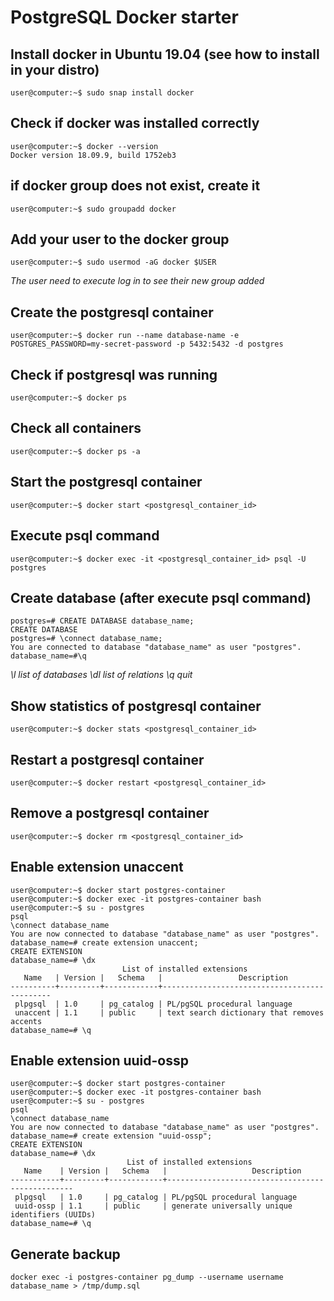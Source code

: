 # PostgreSQL Docker starter

## Install docker in Ubuntu 19.04 (see how to install in your distro)
```
user@computer:~$ sudo snap install docker
```

## Check if docker was installed correctly
```
user@computer:~$ docker --version
Docker version 18.09.9, build 1752eb3
```

## if docker group does not exist, create it
```
user@computer:~$ sudo groupadd docker
```

## Add your user to the docker group
```
user@computer:~$ sudo usermod -aG docker $USER
```
*The user need to execute log in to see their new group added*

## Create the postgresql container
```
user@computer:~$ docker run --name database-name -e POSTGRES_PASSWORD=my-secret-password -p 5432:5432 -d postgres
```

## Check if postgresql was running
```
user@computer:~$ docker ps
```

## Check all containers 
```
user@computer:~$ docker ps -a
```

## Start the postgresql container
```
user@computer:~$ docker start <postgresql_container_id>
```

## Execute psql command
```
user@computer:~$ docker exec -it <postgresql_container_id> psql -U postgres
```

## Create database (after execute psql command)
```
postgres=# CREATE DATABASE database_name;
CREATE DATABASE
postgres=# \connect database_name;
You are connected to database "database_name" as user "postgres".
database_name=#\q
```
*\l list of databases*
*\dl list of relations*
*\q quit*

## Show statistics of postgresql container
```
user@computer:~$ docker stats <postgresql_container_id>
```

## Restart a postgresql container
```
user@computer:~$ docker restart <postgresql_container_id>
```

## Remove a postgresql container
```
user@computer:~$ docker rm <postgresql_container_id>
```

## Enable extension unaccent 
```
user@computer:~$ docker start postgres-container
user@computer:~$ docker exec -it postgres-container bash
user@computer:~$ su - postgres
psql
\connect database_name
You are now connected to database "database_name" as user "postgres".
database_name=# create extension unaccent;
CREATE EXTENSION
database_name=# \dx
                         List of installed extensions
   Name   | Version |   Schema   |                 Description                 
----------+---------+------------+---------------------------------------------
 plpgsql  | 1.0     | pg_catalog | PL/pgSQL procedural language
 unaccent | 1.1     | public     | text search dictionary that removes accents
database_name=# \q
```
## Enable extension uuid-ossp 
```
user@computer:~$ docker start postgres-container
user@computer:~$ docker exec -it postgres-container bash
user@computer:~$ su - postgres
psql
\connect database_name
You are now connected to database "database_name" as user "postgres".
database_name=# create extension "uuid-ossp";
CREATE EXTENSION
database_name=# \dx
                          List of installed extensions
   Name    | Version |   Schema   |                   Description                   
-----------+---------+------------+-------------------------------------------------
 plpgsql   | 1.0     | pg_catalog | PL/pgSQL procedural language
 uuid-ossp | 1.1     | public     | generate universally unique identifiers (UUIDs)
database_name=# \q
```

## Generate backup
```
docker exec -i postgres-container pg_dump --username username database_name > /tmp/dump.sql
```

